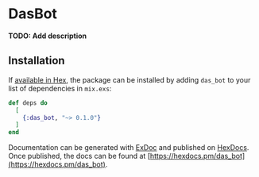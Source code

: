 # DasBot

**TODO: Add description**

## Installation

If [available in Hex](https://hex.pm/docs/publish), the package can be installed
by adding `das_bot` to your list of dependencies in `mix.exs`:

```elixir
def deps do
  [
    {:das_bot, "~> 0.1.0"}
  ]
end
```

Documentation can be generated with [ExDoc](https://github.com/elixir-lang/ex_doc)
and published on [HexDocs](https://hexdocs.pm). Once published, the docs can
be found at [https://hexdocs.pm/das_bot](https://hexdocs.pm/das_bot).

